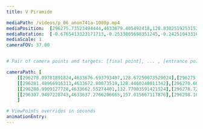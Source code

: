 ```yaml
---
title: V Piramide

mediaPath: /videos/p_06_anon741a-1080p.mp4
mediaPosition:  [296275.73523494444,4633679.405492418,128.8302519253152]
mediaRotation:  [-0.6765413323171713,-0.2533805698351245,-0.24251043310449974,-0.6475174146940006]
mediaScale: 1
cameraFOV: 37.80


# Pair of camera points and targets: [final point], ... , [entrance point]

cameraPath: [
    [[296278.09781891824,4633676.693793407,128.67250073529024],[296275.0395278921,4633680.204002925,128.87670471456474]],
    [[296281.48966916313,4633672.80073519,128.4460248011342],[296270.66115928313,4633685.229355658,129.1690510887317]],
    [[296288.9909127728,4633662.55274401,132.77003591421524],[296278.72765778727,4633675.163161515,129.96059336253802]],
    [[296307.9497228743,4633637.2766206665,157.015667117876],[296298.10466865596,4633648.783519098,150.4646217106228]]
    ]

# ViewPoints overrides in seconds
animationEntry:
---
```

